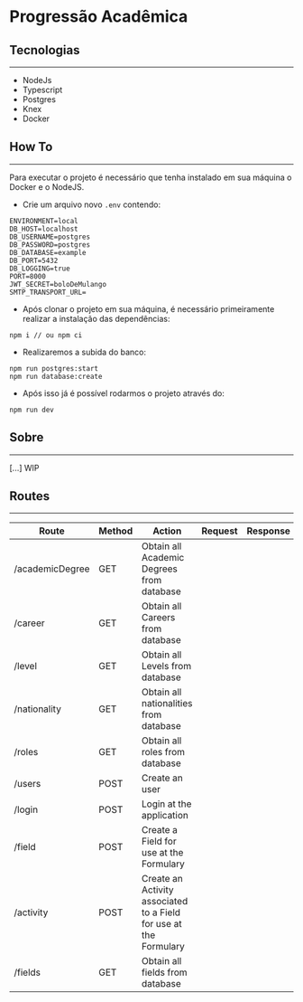 # Progressão Acadêmica

## Tecnologias

---

- NodeJs
- Typescript
- Postgres
- Knex
- Docker

## How To

---

Para executar o projeto é necessário que tenha instalado em sua máquina o Docker e o NodeJS.

- Crie um arquivo novo `.env` contendo:

```
ENVIRONMENT=local
DB_HOST=localhost
DB_USERNAME=postgres
DB_PASSWORD=postgres
DB_DATABASE=example
DB_PORT=5432
DB_LOGGING=true
PORT=8000
JWT_SECRET=boloDeMulango
SMTP_TRANSPORT_URL=
```

- Após clonar o projeto em sua máquina, é necessário primeiramente realizar a instalação das dependências:
 ```
 npm i // ou npm ci
 ```

- Realizaremos a subida do banco:
 ```
 npm run postgres:start
 npm run database:create
 ```

- Após isso já é possível rodarmos o projeto através do:

```
npm run dev
```

## Sobre

---

[...] WIP

## Routes
---

| Route           	| Method 	| Action                                                            	| Request 	| Response 	|
|-----------------	|--------	|-------------------------------------------------------------------	|---------	|----------	|
| /academicDegree 	| GET    	| Obtain all Academic Degrees from database                         	|         	|          	|
| /career         	| GET    	| Obtain all Careers from database                                  	|         	|          	|
| /level          	| GET    	| Obtain all Levels from database                                   	|         	|          	|
| /nationality    	| GET    	| Obtain all nationalities from database                            	|         	|          	|
| /roles          	| GET    	| Obtain all roles from database                                    	|         	|          	|
| /users          	| POST   	| Create an user                                                    	|         	|          	|
| /login          	| POST   	| Login at the application                                          	|         	|          	|
| /field          	| POST   	| Create a Field for use at the Formulary                           	|         	|          	|
| /activity       	| POST   	| Create an Activity associated to a Field for use at the Formulary 	|         	|          	|
| /fields         	| GET   	| Obtain all fields from database                                   	|         	|          	|
